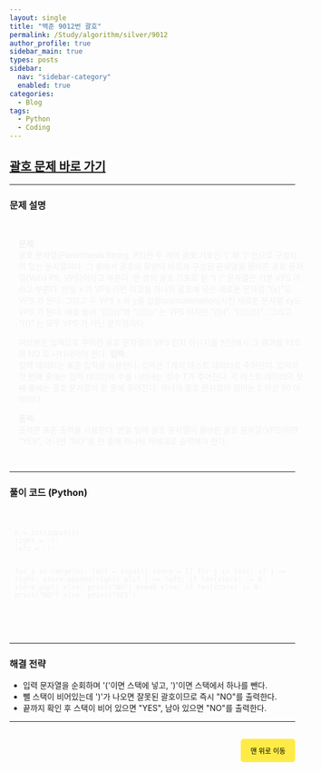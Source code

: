 ```yaml
---
layout: single
title: "백준 9012번 괄호"
permalink: /Study/algorithm/silver/9012
author_profile: true
sidebar_main: true
types: posts
sidebar:
  nav: "sidebar-category"
  enabled: true
categories:
  - Blog
tags:
  - Python
  - Coding
---
```


## [괄호 문제 바로 가기](https://www.acmicpc.net/problem/9012)

---

### 문제 설명

<div style="border: 1px solid rgba(255, 255, 255, 0.2); padding: 15px; border-radius: 5px; background-color: rgba(255, 255, 255, 0.05); color: #f1f1f1; width: 100%; text-align: left;">

<b>문제:</b><br>
괄호 문자열(Parenthesis String, PS)은 두 개의 괄호 기호인 ‘(’ 와 ‘)’ 만으로 구성되어 있는 문자열이다. 그 중에서 괄호의 모양이 바르게 구성된 문자열을 올바른 괄호 문자열(Valid PS, VPS)이라고 부른다. 한 쌍의 괄호 기호로 된 “( )” 문자열은 기본 VPS 이라고 부른다. 만일 x 가 VPS 라면 이것을 하나의 괄호에 넣은 새로운 문자열 “(x)”도 VPS 가 된다. 그리고 두 VPS x 와 y를 접합(concatenation)시킨 새로운 문자열 xy도 VPS 가 된다. 예를 들어 “(())()”와 “((()))” 는 VPS 이지만 “(()(”, “(())()))” , 그리고 “(()” 는 모두 VPS 가 아닌 문자열이다. 

여러분은 입력으로 주어진 괄호 문자열이 VPS 인지 아닌지를 판단해서 그 결과를 YES 와 NO 로 나타내어야 한다. 
<b>입력:</b><br>
입력 데이터는 표준 입력을 사용한다. 입력은 T개의 테스트 데이터로 주어진다. 입력의 첫 번째 줄에는 입력 데이터의 수를 나타내는 정수 T가 주어진다. 각 테스트 데이터의 첫째 줄에는 괄호 문자열이 한 줄에 주어진다. 하나의 괄호 문자열의 길이는 2 이상 50 이하이다.

<b>출력:</b><br>
출력은 표준 출력을 사용한다. 만일 입력 괄호 문자열이 올바른 괄호 문자열(VPS)이면 “YES”, 아니면 “NO”를 한 줄에 하나씩 차례대로 출력해야 한다. 
</div>

---

### 풀이 코드 (Python)

<link rel="stylesheet" href="https://cdnjs.cloudflare.com/ajax/libs/highlight.js/11.8.0/styles/atom-one-dark.min.css">
<script src="https://cdnjs.cloudflare.com/ajax/libs/highlight.js/11.8.0/highlight.min.js"></script>
<script>hljs.highlightAll();</script>

<div style="padding:8px; border: 1px solid rgba(255, 255, 255, 0.2); border-radius:5px; background-color: rgba(255, 255, 255, 0.05); color: #f1f1f1; width: 100%; font-family: monospace;">
<pre><code class="python">
n = int(input())
right = '('
left = ')'

for i in range(n):
    text = input()
    store = []
    for j in text:
        if j == right:
            store.append(right)
        elif j == left:
            if len(store) != 0: store.pop()
            else:
                print("NO")
                break
    else:
        if len(store) != 0: print("NO")
        else: print("YES")

</code></pre>
</div>

---

### 해결 전략

- 입력 문자열을 순회하며 '('이면 스택에 넣고, ')'이면 스택에서 하나를 뺀다.
- 뺄 스택이 비어있는데 ')'가 나오면 잘못된 괄호이므로 즉시 "NO"를 출력한다.
- 끝까지 확인 후 스택이 비어 있으면 "YES", 남아 있으면 "NO"를 출력한다.

---

<div style="text-align: right; margin-top: 30px;">
  <button onclick="scrollToTop()" style="
    padding: 10px 15px;
    background-color: #FFEB46;
    color: black;
    border: 2px solid #FFEB46;
    border-radius: 5px;
    cursor: pointer;
    font-size: 12px;">
    맨 위로 이동
  </button>
</div>

<script>
function scrollToTop() {
  window.scrollTo({ top: 0, behavior: 'smooth' });
}
</script>
